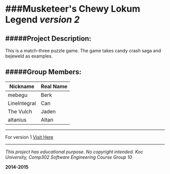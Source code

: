 #
##
###Musketeer's Chewy Lokum Legend  *version 2*
=====================


####

#####Project Description:
-------

This is a match-three puzzle game.
The game takes candy crash saga and bejeweld as examples.


#####Group Members:
----------------

|Nickname | Real Name
|------|--------
|mebegu | Berk
|LineIntegral |  Can
|The Vulch | Jaden
|altanius | Altan

---------------

For version 1 [Visit Here](https://github.com/awesome-comp302/chewy-lokum-legend-v1)



---------------

*This project has educational purpose. No copyright intended.*
*Koc University, Comp302 Software Engineering Course*
*Group 10*


**2014-2015**
